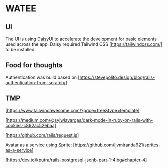 # WATEE

## UI
The UI is using [DaisyUI](https://daisyui.com/) to accelerate the development for basic elements used across the app. Daisy required Tailwind CSS [https://tailwindcss.com/] to be installed.

## Food for thoughts

Authentication was build based on [https://stevepolito.design/blog/rails-authentication-from-scratch/]

## TMP
[https://www.tailwindawesome.com/?price=free&type=template]

[https://medium.com/@sylwiavargas/dark-mode-in-ruby-on-rails-with-cookies-c892ac52ebaa]

[https://github.com/rails/request.js]

Avatar as a service using Sprite: [https://github.com/ljvmiranda921/sprites-as-a-service]

[https://dev.to/kputra/rails-postgresql-jsonb-part-1-4ibg#chapter-4]
